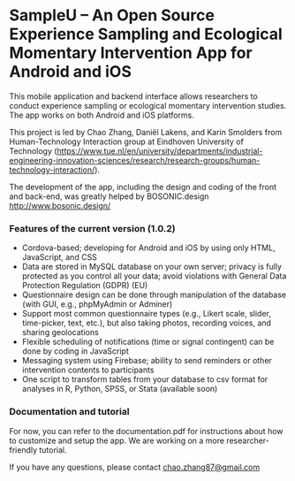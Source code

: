# SampleU – An Open Source Experience Sampling and Ecological Momentary Intervention App for Android and iOS
This mobile application and backend interface allows researchers to conduct experience sampling or ecological momentary intervention studies. The app works on both Android and iOS platforms.

This project is led by Chao Zhang, Daniël Lakens, and Karin Smolders from Human-Technology Interaction group at Eindhoven University of Technology (https://www.tue.nl/en/university/departments/industrial-engineering-innovation-sciences/research/research-groups/human-technology-interaction/). 

The development of the app, including the design and coding of the front and back-end, was greatly helped by BOSONIC.design http://www.bosonic.design/


### Features of the current version (1.0.2)
* Cordova-based; developing for Android and iOS by using only HTML, JavaScript, and CSS
* Data are stored in MySQL database on your own server; privacy is fully protected as you control all your data; avoid violations with General Data Protection Regulation (GDPR) (EU)
* Questionnaire design can be done through manipulation of the database (with GUI, e.g., phpMyAdmin or Adminer)
* Support most common questionnaire types (e.g., Likert scale, slider, time-picker, text, etc.), but also taking photos, recording voices, and sharing geolocations
* Flexible scheduling of notifications (time or signal contingent) can be done by coding in JavaScript
* Messaging system using Firebase; ability to send reminders or other intervention contents to participants
* One script to transform tables from your database to csv format for analyses in R, Python, SPSS, or Stata (available soon)


### Documentation and tutorial
For now, you can refer to the documentation.pdf for instructions about how to customize and setup the app. We are working on a more researcher-friendly tutorial.


If you have any questions, please contact chao.zhang87@gmail.com
